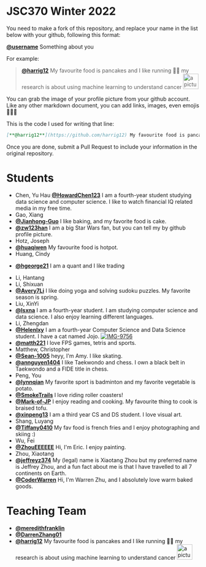 # JSC370 Winter 2022

You need to make a fork of this repository, and replace your name in the list below with your github, following this format:

[**@username**]() Something about you

For example:

> [**@harrig12**](https://github.com/harrig12) My favourite food is pancakes and I like running 🏃‍♀️ my research is about using machine learning to understand cancer <img src="https://avatars.githubusercontent.com/u/23587234?s=400&u=ea93fb16bd1f0b9c3f1e0e420136e4a1919daff3&v=4" alt="a picture of me" width="40px">

You can grab the image of your profile picture from your github account. Like any other markdown document, you can add links, images, even emojis 🍋🍰🐸

This is the code I used for writing that line:

```md
[**@harrig12**](https://github.com/harrig12) My favourite food is pancakes and I like running 🏃‍♀️ my research is about using machine learning to understand cancer <img src="https://avatars.githubusercontent.com/u/23587234?s=400&u=ea93fb16bd1f0b9c3f1e0e420136e4a1919daff3&v=4" alt="a picture of me" width="40px">
```

Once you are done, submit a Pull Request to include your information in the original repository.

# Students

- Chen, Yu Hau [**@HowardChen123**](https://github.com/HowardChen123) I am a fourth-year student studying data science and computer science. I like to watch financial IQ related media in my free time.
- Gao, Xiang
- [**@Jianhong-Guo**](https://github.com/Jianhong-Guo) I like baking, and my favorite food is cake.
- [**@zw123han**](https://github.com/zw123han) I am a big Star Wars fan, but you can tell my by github profile picture.
- Hotz, Joseph
- [**@huaqiwen**](https://github.com/huaqiwen/) My favourite food is hotpot.
- Huang, Cindy
* [**@hgeorge21**](https://github.com/hgeorge21/) I am a quant and I like trading  
- Li, Hantang
- Li, Shixuan
- [**@Avery7Li**](https://github.com/Avery7Li) I like doing yoga and solving sudoku puzzles. My favorite season is spring.
- Liu, XinYi
- [**@lsxna**](https://github.com/lsxna/) I am a fourth-year student. I am studying computer science and data science. I also enjoy learning different languages.
- Li, Zhengdan
- [**@Helenlxy**](https://github.com/Helenlxy) I am a fourth-year Computer Science and Data Science student. I have a cat named Jojo. <a href="https://ibb.co/6JDwmmv"><img src="https://i.ibb.co/6JDwmmv/IMG-9756.jpg" alt="IMG-9756" border="0"></a>
- [**@matth221**](https://github.com/matth221/) I love FPS games, tetris and sports.
- Matthew, Christopher
- [**@Sean-1005**](https://github.com/Sean-1005/) heyy, I'm Amy. I like skating.
- [**@annguyen1404**](https://github.com/annguyen1404/) I like Taekwondo and chess. I own a black belt in Taekwondo and a FIDE title in chess.
- Peng, You
- [**@lynnqian**](https://github.com/lynnqian) My favorite sport is badminton and my favorite vegetable is potato.      
- [**@SmokeTrails**](https://github.com/SmokeTrails) I love riding roller coasters!
- [**@Mark-of-JP**](https://github.com/Mark-of-JP) I enjoy reading and cooking. My favourite thing to cook is braised tofu.
- [**@xinpeng13**](https://github.com/xinpeng13) I am a third year CS and DS student. I love visual art.
- Shang, Luyang
- [**@Tiffany0410**](https://github.com/Tiffany0410) My fav food is french fries and I enjoy photographing and skiing :)
- Wu, Fei
- [**@ZhouEEEEEE**](https://github.com/ZhouEEEEEE/) Hi, I'm Eric. I enjoy painting.
- Zhou, Xiaotang
- [**@jeffreyz374**](https://github.com/jeffreyz374) My (legal) name is Xiaotang Zhou but my preferred name is Jeffrey Zhou, and a fun fact about me is that I have travelled to all 7 continents on Earth.
- [**@CoderWarren**](https://https//github.com/CoderWarren/) Hi, I'm Warren Zhu, and I absolutely love warm baked goods.

# Teaching Team

- [**@meredithfranklin**](https://github.com/meredithfranklin)
- [**@DarrenZhang01**](https://github.com/@DarrenZhang01)
- [**@harrig12**](https://github.com/harrig12) My favourite food is pancakes and I like running 🏃‍♀️ my research is about using machine learning to understand cancer <img src="https://avatars.githubusercontent.com/u/23587234?s=400&u=ea93fb16bd1f0b9c3f1e0e420136e4a1919daff3&v=4" alt="a picture of me" width="40px">
